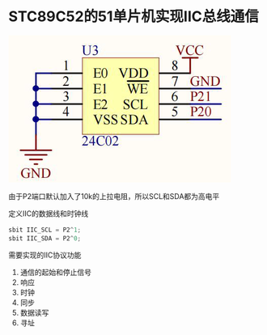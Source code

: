 # STC89C52的51单片机实现IIC总线通信

![image-20220530170723762](pic\image-20220530170723762.png)

由于P2端口默认加入了10k的上拉电阻，所以SCL和SDA都为高电平

定义IIC的数据线和时钟线

```c
sbit IIC_SCL = P2^1;
sbit IIC_SDA = P2^0;
```

需要实现的IIC协议功能

1. 通信的起始和停止信号
2. 响应
3. 时钟
4. 同步
5. 数据读写
6. 寻址